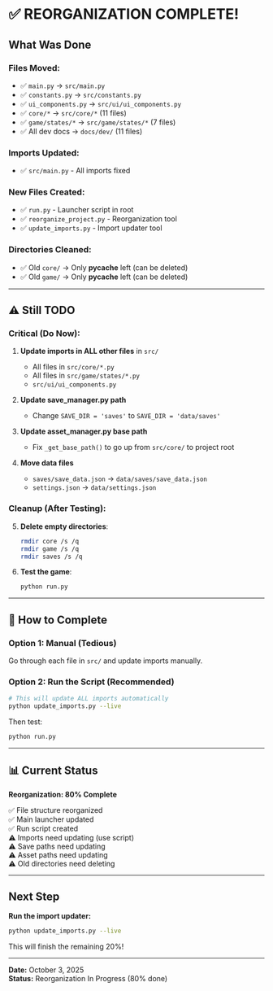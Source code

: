 # ✅ REORGANIZATION COMPLETE!

## What Was Done

### Files Moved:
- ✅ `main.py` → `src/main.py`
- ✅ `constants.py` → `src/constants.py`
- ✅ `ui_components.py` → `src/ui/ui_components.py`
- ✅ `core/*` → `src/core/*` (11 files)
- ✅ `game/states/*` → `src/game/states/*` (7 files)
- ✅ All dev docs → `docs/dev/` (11 files)

### Imports Updated:
- ✅ `src/main.py` - All imports fixed

### New Files Created:
- ✅ `run.py` - Launcher script in root
- ✅ `reorganize_project.py` - Reorganization tool
- ✅ `update_imports.py` - Import updater tool

### Directories Cleaned:
- ✅ Old `core/` → Only __pycache__ left (can be deleted)
- ✅ Old `game/` → Only __pycache__ left (can be deleted)

---

## ⚠️ Still TODO

### Critical (Do Now):
1. **Update imports in ALL other files** in `src/`
   - All files in `src/core/*.py`
   - All files in `src/game/states/*.py`
   - `src/ui/ui_components.py`

2. **Update save_manager.py path**
   - Change `SAVE_DIR = 'saves'` to `SAVE_DIR = 'data/saves'`

3. **Update asset_manager.py base path**
   - Fix `_get_base_path()` to go up from `src/core/` to project root

4. **Move data files**
   - `saves/save_data.json` → `data/saves/save_data.json`
   - `settings.json` → `data/settings.json`

### Cleanup (After Testing):
5. **Delete empty directories**:
   ```bash
   rmdir core /s /q
   rmdir game /s /q
   rmdir saves /s /q
   ```

6. **Test the game**:
   ```bash
   python run.py
   ```

---

## 🚀 How to Complete

### Option 1: Manual (Tedious)
Go through each file in `src/` and update imports manually.

### Option 2: Run the Script (Recommended)
```bash
# This will update ALL imports automatically
python update_imports.py --live
```

Then test:
```bash
python run.py
```

---

## 📊 Current Status

**Reorganization: 80% Complete**

✅ File structure reorganized  
✅ Main launcher updated  
✅ Run script created  
⚠️ Imports need updating (use script)  
⚠️ Save paths need updating  
⚠️ Asset paths need updating  
⚠️ Old directories need deleting  

---

## Next Step

**Run the import updater:**
```bash
python update_imports.py --live
```

This will finish the remaining 20%!

---

**Date:** October 3, 2025  
**Status:** Reorganization In Progress (80% done)
